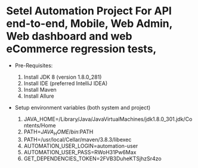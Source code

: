# Setel Automation Project For API end-to-end, Mobile, Web Admin, Web dashboard and web eCommerce regression tests, 
* Pre-Requisites:
    1. Install JDK 8 (version 1.8.0_281)
    2. Install IDE (preferred IntelliJ IDEA)
    3. Install Maven
    4. Install Allure


* Setup environment variables (both system and project)
     1. JAVA_HOME=/Library/Java/JavaVirtualMachines/jdk1.8.0_301.jdk/Contents/Home
     2. PATH=$JAVA_HOME/bin:$PATH
     3. PATH=/usr/local/Cellar/maven/3.8.3/libexec
     4. AUTOMATION_USER_LOGIN=automation-user
     5. AUTOMATION_USER_PASS=RWoH31Pw6Max
     6. GET_DEPENDENCIES_TOKEN=2FVB3DuheKTSjhzSr4zo
